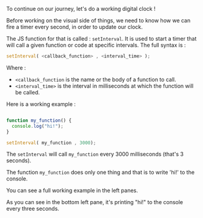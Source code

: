 To continue on our journey, let's do a working digital clock !

Before working on the visual side of things, we need to know how we can fire a timer every second, in order to update our clock.

The JS function for that is called : `setInterval`. It is used to start a timer that will call a given function or code at specific intervals. The full syntax is :

```javascript
setInterval( <callback_function> , <interval_time> );
```

Where : 
- `<callback_function`  is the name or the body of a function to call.
- `<interval_time>` is the interval in milliseconds at which the function will be called.

Here is a working example : 

```javascript

function my_function() {
  console.log("hi!");
}

setInterval( my_function , 3000);
```

The `setInterval` will call `my_function` every 3000 milliseconds (that's 3 seconds).

The function `my_function` does only one thing and that is to write 'hi!' to the console.
 
You can see a full working example in the left panes.

As you can see in the bottom left pane, it's printing "hi!" to the console every three seconds.